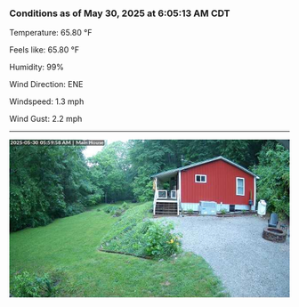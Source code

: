 ### Conditions as of May 30, 2025 at 6:05:13 AM CDT 

Temperature: 65.80 &deg;F

Feels like: 65.80 &deg;F

Humidity: 99%

Wind Direction: ENE

Windspeed: 1.3 mph

Wind Gust: 2.2 mph

---

<img src="./images/latest.jpeg"/>

